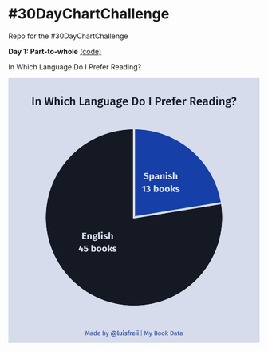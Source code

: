 # #30DayChartChallenge
Repo for the #30DayChartChallenge

**Day 1: Part-to-whole** [(code)](https://github.com/luisfrein/-30DayChartChallenge/blob/master/1.%20Part-to-whole/1.%20Part-to-whole.R)

In Which Language Do I Prefer Reading?

![alt text](https://github.com/luisfrein/-30DayChartChallenge/blob/master/1.%20Part-to-whole/part-to-whole.png)
